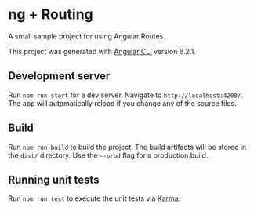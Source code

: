 # ng + Routing

A small sample project for using Angular Routes.

This project was generated with [Angular CLI](https://github.com/angular/angular-cli) version 6.2.1.

## Development server

Run `npm run start` for a dev server. Navigate to `http://localhost:4200/`. The app will automatically reload if you change any of the source files.

## Build

Run `npm run build` to build the project. The build artifacts will be stored in the `dist/` directory. Use the `--prod` flag for a production build.

## Running unit tests

Run `npm run test` to execute the unit tests via [Karma](https://karma-runner.github.io).
